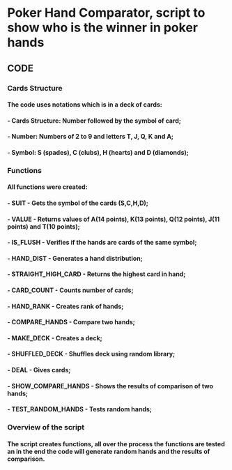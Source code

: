 # Poker Hand Comparator, script to show who is the winner in poker hands

## CODE

### Cards Structure
#### The code uses notations which is in a deck of cards:
#### - Cards Structure: Number followed by the symbol of card;
#### - Number: Numbers of 2 to 9 and letters T, J, Q, K and A;
#### - Symbol: S (spades), C (clubs), H (hearts) and D (diamonds);

### Functions
#### All functions were created:
#### - SUIT - Gets the symbol of the cards (S,C,H,D);
#### - VALUE - Returns values of A(14 points), K(13 points), Q(12 points), J(11 points) and T(10 points); 
#### - IS_FLUSH - Verifies if the hands are cards of the same symbol;
#### - HAND_DIST - Generates a hand distribution;
#### - STRAIGHT_HIGH_CARD - Returns the highest card in hand;
#### - CARD_COUNT - Counts number of cards;
#### - HAND_RANK - Creates rank of hands;
#### - COMPARE_HANDS - Compare two hands;
#### - MAKE_DECK - Creates a deck;
#### - SHUFFLED_DECK - Shuffles deck using random library;
#### - DEAL - Gives cards;
#### - SHOW_COMPARE_HANDS - Shows the results of comparison of two hands;
#### - TEST_RANDOM_HANDS - Tests random hands;

### Overview of the script
#### The script creates functions, all over the process the functions are tested an in the end the code will generate random hands and the results of comparison.



